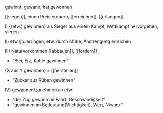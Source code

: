 gewinnt, gewann, hat gewonnen

[[siegen]], einen Preis erobern, [[erreichen]], [[erlangen]]

I) {(etw.) gewinnen}  als Sieger aus einem Kampf, Wettkampf hervorgehen, siegen

II) etw./jn. erringen, etw. durch Mühe, Anstrengung erreichen

III) Naturvorkommen [[abbauen]], [[fördern]]
-   "Blei, Erz, Kohle gewinnen"

{X aus Y gewinnen} = [[herstellen]]
-   "Zucker aus Rüben gewinnen"

IV) gewannen/zunehmen an etw.
-   "der Zug gewann an Fahrt, Geschwindigkeit"
-   "gewinnen an Bedeutung(Wichtigkeit), Wert, Niveau "